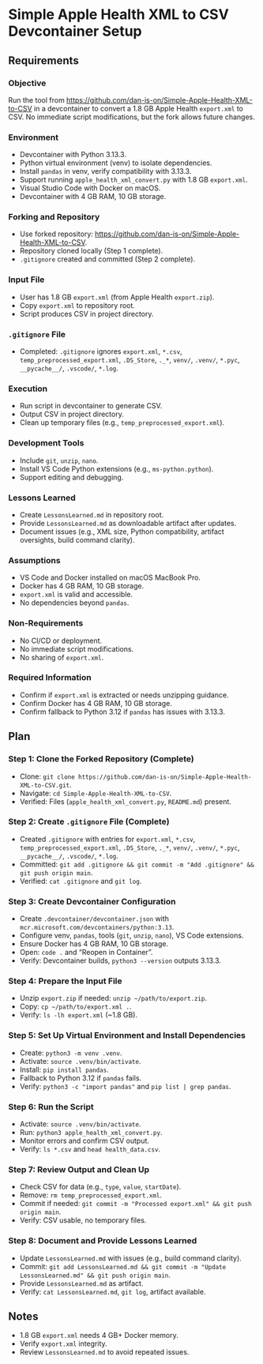# Simple Apple Health XML to CSV Devcontainer Setup

## Requirements

### Objective
Run the tool from https://github.com/dan-is-on/Simple-Apple-Health-XML-to-CSV in a devcontainer to convert a 1.8 GB Apple Health `export.xml` to CSV. No immediate script modifications, but the fork allows future changes.

### Environment
- Devcontainer with Python 3.13.3.
- Python virtual environment (venv) to isolate dependencies.
- Install `pandas` in venv, verify compatibility with 3.13.3.
- Support running `apple_health_xml_convert.py` with 1.8 GB `export.xml`.
- Visual Studio Code with Docker on macOS.
- Devcontainer with 4 GB RAM, 10 GB storage.

### Forking and Repository
- Use forked repository: https://github.com/dan-is-on/Simple-Apple-Health-XML-to-CSV.
- Repository cloned locally (Step 1 complete).
- `.gitignore` created and committed (Step 2 complete).

### Input File
- User has 1.8 GB `export.xml` (from Apple Health `export.zip`).
- Copy `export.xml` to repository root.
- Script produces CSV in project directory.

### `.gitignore` File
- Completed: `.gitignore` ignores `export.xml`, `*.csv`, `temp_preprocessed_export.xml`, `.DS_Store`, `._*`, `venv/`, `.venv/`, `*.pyc`, `__pycache__/`, `.vscode/`, `*.log`.

### Execution
- Run script in devcontainer to generate CSV.
- Output CSV in project directory.
- Clean up temporary files (e.g., `temp_preprocessed_export.xml`).

### Development Tools
- Include `git`, `unzip`, `nano`.
- Install VS Code Python extensions (e.g., `ms-python.python`).
- Support editing and debugging.

### Lessons Learned
- Create `LessonsLearned.md` in repository root.
- Provide `LessonsLearned.md` as downloadable artifact after updates.
- Document issues (e.g., XML size, Python compatibility, artifact oversights, build command clarity).

### Assumptions
- VS Code and Docker installed on macOS MacBook Pro.
- Docker has 4 GB RAM, 10 GB storage.
- `export.xml` is valid and accessible.
- No dependencies beyond `pandas`.

### Non-Requirements
- No CI/CD or deployment.
- No immediate script modifications.
- No sharing of `export.xml`.

### Required Information
- Confirm if `export.xml` is extracted or needs unzipping guidance.
- Confirm Docker has 4 GB RAM, 10 GB storage.
- Confirm fallback to Python 3.12 if `pandas` has issues with 3.13.3.

## Plan

### Step 1: Clone the Forked Repository (Complete)
- Clone: `git clone https://github.com/dan-is-on/Simple-Apple-Health-XML-to-CSV.git`.
- Navigate: `cd Simple-Apple-Health-XML-to-CSV`.
- Verified: Files (`apple_health_xml_convert.py`, `README.md`) present.

### Step 2: Create `.gitignore` File (Complete)
- Created `.gitignore` with entries for `export.xml`, `*.csv`, `temp_preprocessed_export.xml`, `.DS_Store`, `._*`, `venv/`, `.venv/`, `*.pyc`, `__pycache__/`, `.vscode/`, `*.log`.
- Committed: `git add .gitignore && git commit -m "Add .gitignore" && git push origin main`.
- Verified: `cat .gitignore` and `git log`.

### Step 3: Create Devcontainer Configuration
- Create `.devcontainer/devcontainer.json` with `mcr.microsoft.com/devcontainers/python:3.13`.
- Configure venv, `pandas`, tools (`git`, `unzip`, `nano`), VS Code extensions.
- Ensure Docker has 4 GB RAM, 10 GB storage.
- Open: `code .` and “Reopen in Container”.
- Verify: Devcontainer builds, `python3 --version` outputs 3.13.3.

### Step 4: Prepare the Input File
- Unzip `export.zip` if needed: `unzip ~/path/to/export.zip`.
- Copy: `cp ~/path/to/export.xml .`.
- Verify: `ls -lh export.xml` (~1.8 GB).

### Step 5: Set Up Virtual Environment and Install Dependencies
- Create: `python3 -m venv .venv`.
- Activate: `source .venv/bin/activate`.
- Install: `pip install pandas`.
- Fallback to Python 3.12 if `pandas` fails.
- Verify: `python3 -c "import pandas"` and `pip list | grep pandas`.

### Step 6: Run the Script
- Activate: `source .venv/bin/activate`.
- Run: `python3 apple_health_xml_convert.py`.
- Monitor errors and confirm CSV output.
- Verify: `ls *.csv` and `head health_data.csv`.

### Step 7: Review Output and Clean Up
- Check CSV for data (e.g., `type`, `value`, `startDate`).
- Remove: `rm temp_preprocessed_export.xml`.
- Commit if needed: `git commit -m "Processed export.xml" && git push origin main`.
- Verify: CSV usable, no temporary files.

### Step 8: Document and Provide Lessons Learned
- Update `LessonsLearned.md` with issues (e.g., build command clarity).
- Commit: `git add LessonsLearned.md && git commit -m "Update LessonsLearned.md" && git push origin main`.
- Provide `LessonsLearned.md` as artifact.
- Verify: `cat LessonsLearned.md`, `git log`, artifact available.

## Notes
- 1.8 GB `export.xml` needs 4 GB+ Docker memory.
- Verify `export.xml` integrity.
- Review `LessonsLearned.md` to avoid repeated issues.